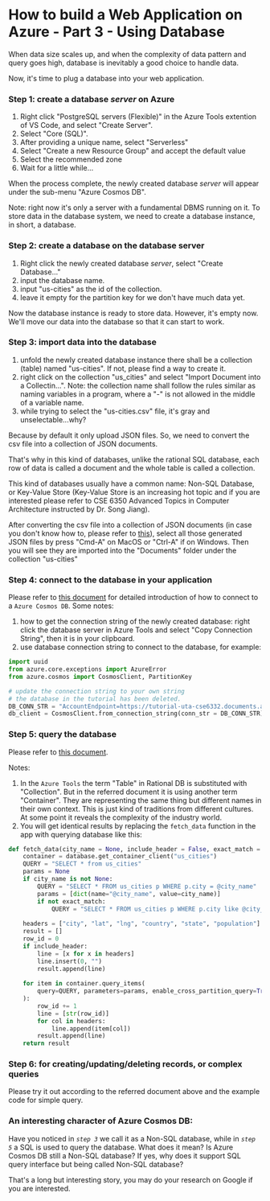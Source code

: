 # How to build a Web Application on Azure - Part 3 - Using Database

When data size scales up, and when the complexity of data pattern and query goes high, database is inevitably a good choice to handle data.

Now, it's time to plug a database into your web application.

### Step 1: create a database *server* on Azure

1. Right click "PostgreSQL servers (Flexible)" in the Azure Tools extention of VS Code, and select "Create Server".
1. Select "Core (SQL)".
1. After providing a unique name, select "Serverless"
1. Select "Create a new Resource Group" and accept the default value
1. Select the recommended zone
1. Wait for a little while...

When the process complete, the newly created database *server* will appear under the sub-menu "Azure Cosmos DB".

Note: right now it's only a server with a fundamental DBMS running on it. To store data in the database system, we need to create a database instance, in short, a database.

### Step 2: create a database on the database server

1. Right click the newly created database *server*, select "Create Database..."
1. input the database name.
1. input "us-cities" as the id of the collection.
1. leave it empty for the partition key for we don't have much data yet.

Now the database instance is ready to store data. However, it's empty now. We'll move our data into the database so that it can start to work.

### Step 3: import data into the database

1. unfold the newly created database instance there shall be a collection (table) named "us-cities". If not, please find a way to create it.
1. right click on the collection "us_cities" and select "Import Document into a Collectin...". Note: the collection name shall follow the rules similar as naming variables in a program, where a "-" is not allowed in the middle of a variable name.
1. while trying to select the "us-cities.csv" file, it's gray and unselectable...why?

Because by default it only upload JSON files. So, we need to convert the csv file into a collection of JSON documents.

That's why in this kind of databases, unlike the rational SQL database, each row of data is called a document and the whole table is called a collection.

This kind of databases usually have a common name: Non-SQL Database, or Key-Value Store (Key-Value Store is an increasing hot topic and if you are interested please refer to CSE 6350 Advanced Topics in Computer Architecture instructed by Dr. Song Jiang).

After converting the csv file into a collection of JSON documents (in case you don't know how to, please refer to [this](./src/part4/convert-csv-to-documents.py)), select all those generated JSON files by press "Cmd-A" on MacOS or "Ctrl-A" if on Windows. Then you will see they are imported into the "Documents" folder under the collection "us-cities"

### Step 4: connect to the database in your application 

Please refer to [this document](https://learn.microsoft.com/en-us/azure/cosmos-db/nosql/how-to-python-get-started?tabs=env-virtual%2Cazure-cli%2Cwindows) for detailed introduction of how to connect to a `Azure Cosmos DB`. Some notes:

1. how to get the connection string of the newly created database: right click the database server in Azure Tools and select "Copy Connection String", then it is in your clipboard.
2. use database connection string to connect to the database, for example:
```python
import uuid
from azure.core.exceptions import AzureError
from azure.cosmos import CosmosClient, PartitionKey

# update the connection string to your own string
# the database in the tutorial has been deleted.
DB_CONN_STR = "AccountEndpoint=https://tutorial-uta-cse6332.documents.azure.com:443/;AccountKey=eWrWM8m3zWEQI1uBsWgFEOEBOuue7m68PRANCQCTGCRf3tnPEYvyNXoNGNBnowsmxR7UmxiC5aKTACDbpN0wdw=="
db_client = CosmosClient.from_connection_string(conn_str = DB_CONN_STR)
```

### Step 5: query the database

Please refer to [this document](https://learn.microsoft.com/en-us/python/api/overview/azure/cosmos-readme?view=azure-python).

Notes:

1. In the `Azure Tools` the term "Table" in Rational DB is substituted with "Collection". But in the referred document it is using another term "Container". They are representing the same thing but different names in their own context. This is just kind of traditions from different cultures. At some point it reveals the complexity of the industry world.
1. You will get identical results by replacing the `fetch_data` function in the app with querying database like this:
```python
def fetch_data(city_name = None, include_header = False, exact_match = False):
    container = database.get_container_client("us_cities")
    QUERY = "SELECT * from us_cities"
    params = None
    if city_name is not None:
        QUERY = "SELECT * FROM us_cities p WHERE p.city = @city_name"
        params = [dict(name="@city_name", value=city_name)]
        if not exact_match:
            QUERY = "SELECT * FROM us_cities p WHERE p.city like @city_name"
    
    headers = ["city", "lat", "lng", "country", "state", "population"]
    result = []
    row_id = 0
    if include_header:
        line = [x for x in headers]
        line.insert(0, "")
        result.append(line)
    
    for item in container.query_items(
        query=QUERY, parameters=params, enable_cross_partition_query=True,
    ):
        row_id += 1
        line = [str(row_id)]
        for col in headers:
            line.append(item[col])
        result.append(line)
    return result
```

### Step 6: for creating/updating/deleting records, or complex queries

Please try it out according to the referred document above and the example code for simple query.

### An interesting character of Azure Cosmos DB:

Have you noticed in *`step 3`* we call it as a Non-SQL database, while in *`step 5`* a SQL is used to query the database. What does it mean? Is Azure Cosmos DB still a Non-SQL database? If yes, why does it support SQL query interface but being called Non-SQL database?

That's a long but interesting story, you may do your research on Google if you are interested.


